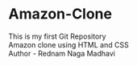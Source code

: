 # Amazon-Clone
This is my first Git Repository
<br>
Amazon clone using HTML and CSS
<br>
Author - Rednam Naga Madhavi
